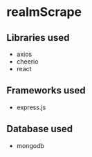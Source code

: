 # realmScrape
## Libraries used
- axios
- cheerio
- react

## Frameworks used
- express.js

## Database used
- mongodb